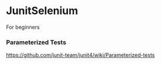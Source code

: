 # JunitSelenium
For beginners


### Parameterized Tests
https://github.com/junit-team/junit4/wiki/Parameterized-tests
